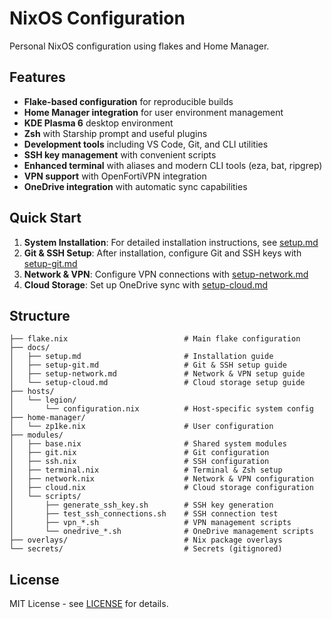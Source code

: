 # NixOS Configuration

Personal NixOS configuration using flakes and Home Manager.

## Features

- **Flake-based configuration** for reproducible builds
- **Home Manager integration** for user environment management
- **KDE Plasma 6** desktop environment
- **Zsh** with Starship prompt and useful plugins
- **Development tools** including VS Code, Git, and CLI utilities
- **SSH key management** with convenient scripts
- **Enhanced terminal** with aliases and modern CLI tools (eza, bat, ripgrep)
- **VPN support** with OpenFortiVPN integration
- **OneDrive integration** with automatic sync capabilities

## Quick Start

1. **System Installation**: For detailed installation instructions, see [setup.md](docs/setup.md)
2. **Git & SSH Setup**: After installation, configure Git and SSH keys with [setup-git.md](docs/setup-git.md)
3. **Network & VPN**: Configure VPN connections with [setup-network.md](docs/setup-network.md)
4. **Cloud Storage**: Set up OneDrive sync with [setup-cloud.md](docs/setup-cloud.md)

## Structure

```
├── flake.nix                          # Main flake configuration
├── docs/
│   ├── setup.md                       # Installation guide
│   ├── setup-git.md                   # Git & SSH setup guide
│   ├── setup-network.md               # Network & VPN setup guide
│   └── setup-cloud.md                 # Cloud storage setup guide
├── hosts/
│   └── legion/
│       └── configuration.nix          # Host-specific system config
├── home-manager/
│   └── zp1ke.nix                      # User configuration
├── modules/
│   ├── base.nix                       # Shared system modules
│   ├── git.nix                        # Git configuration
│   ├── ssh.nix                        # SSH configuration
│   ├── terminal.nix                   # Terminal & Zsh setup
│   ├── network.nix                    # Network & VPN configuration
│   ├── cloud.nix                      # Cloud storage configuration
│   └── scripts/
│       ├── generate_ssh_key.sh        # SSH key generation
│       ├── test_ssh_connections.sh    # SSH connection test
│       ├── vpn_*.sh                   # VPN management scripts
│       └── onedrive_*.sh              # OneDrive management scripts
├── overlays/                          # Nix package overlays
└── secrets/                           # Secrets (gitignored)
```

## License

MIT License - see [LICENSE](LICENSE) for details.

